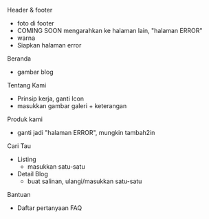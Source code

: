 Header & footer
- foto di footer
- COMING SOON mengarahkan ke halaman lain, "halaman ERROR"
- warna
- Siapkan halaman error

Beranda
- gambar blog

Tentang Kami
- Prinsip kerja, ganti Icon
- masukkan gambar galeri + keterangan

Produk kami
- ganti jadi "halaman ERROR", mungkin tambah2in

Cari Tau
- Listing
	- masukkan satu-satu
- Detail Blog
	- buat salinan, ulangi/masukkan satu-satu

Bantuan
- Daftar pertanyaan FAQ
